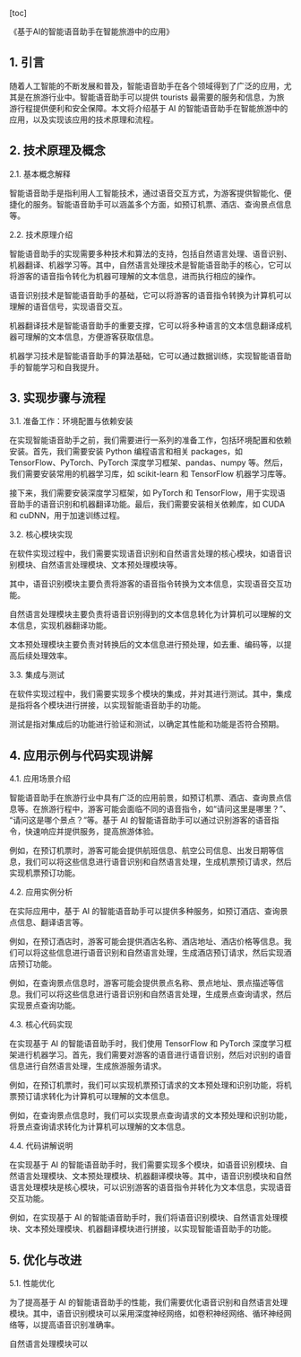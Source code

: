 
[toc]                    
                
                
《基于AI的智能语音助手在智能旅游中的应用》

## 1. 引言

随着人工智能的不断发展和普及，智能语音助手在各个领域得到了广泛的应用，尤其是在旅游行业中。智能语音助手可以提供 tourists 最需要的服务和信息，为旅游行程提供便利和安全保障。本文将介绍基于 AI 的智能语音助手在智能旅游中的应用，以及实现该应用的技术原理和流程。

## 2. 技术原理及概念

2.1. 基本概念解释

智能语音助手是指利用人工智能技术，通过语音交互方式，为游客提供智能化、便捷化的服务。智能语音助手可以涵盖多个方面，如预订机票、酒店、查询景点信息等。

2.2. 技术原理介绍

智能语音助手的实现需要多种技术和算法的支持，包括自然语言处理、语音识别、机器翻译、机器学习等。其中，自然语言处理技术是智能语音助手的核心，它可以将游客的语音指令转化为机器可理解的文本信息，进而执行相应的操作。

语音识别技术是智能语音助手的基础，它可以将游客的语音指令转换为计算机可以理解的语音信号，实现语音交互。

机器翻译技术是智能语音助手的重要支撑，它可以将多种语言的文本信息翻译成机器可理解的文本信息，方便游客获取信息。

机器学习技术是智能语音助手的算法基础，它可以通过数据训练，实现智能语音助手的智能学习和自我提升。

## 3. 实现步骤与流程

3.1. 准备工作：环境配置与依赖安装

在实现智能语音助手之前，我们需要进行一系列的准备工作，包括环境配置和依赖安装。首先，我们需要安装 Python 编程语言和相关 packages，如 TensorFlow、PyTorch、PyTorch 深度学习框架、pandas、numpy 等。然后，我们需要安装常用的机器学习库，如 scikit-learn 和 TensorFlow 机器学习库等。

接下来，我们需要安装深度学习框架，如 PyTorch 和 TensorFlow，用于实现语音助手的语音识别和机器翻译功能。最后，我们需要安装相关依赖库，如 CUDA 和 cuDNN，用于加速训练过程。

3.2. 核心模块实现

在软件实现过程中，我们需要实现语音识别和自然语言处理的核心模块，如语音识别模块、自然语言处理模块、文本预处理模块等。

其中，语音识别模块主要负责将游客的语音指令转换为文本信息，实现语音交互功能。

自然语言处理模块主要负责将语音识别得到的文本信息转化为计算机可以理解的文本信息，实现机器翻译功能。

文本预处理模块主要负责对转换后的文本信息进行预处理，如去重、编码等，以提高后续处理效率。

3.3. 集成与测试

在软件实现过程中，我们需要实现多个模块的集成，并对其进行测试。其中，集成是指将各个模块进行拼接，以实现智能语音助手的功能。

测试是指对集成后的功能进行验证和测试，以确定其性能和功能是否符合预期。

## 4. 应用示例与代码实现讲解

4.1. 应用场景介绍

智能语音助手在旅游行业中具有广泛的应用前景，如预订机票、酒店、查询景点信息等。在旅游行程中，游客可能会面临不同的语音指令，如“请问这里是哪里？”、 “请问这是哪个景点？”等。基于 AI 的智能语音助手可以通过识别游客的语音指令，快速响应并提供服务，提高旅游体验。

例如，在预订机票时，游客可能会提供航班信息、航空公司信息、出发日期等信息，我们可以将这些信息进行语音识别和自然语言处理，生成机票预订请求，然后实现机票预订功能。

4.2. 应用实例分析

在实际应用中，基于 AI 的智能语音助手可以提供多种服务，如预订酒店、查询景点信息、翻译语言等。

例如，在预订酒店时，游客可能会提供酒店名称、酒店地址、酒店价格等信息。我们可以将这些信息进行语音识别和自然语言处理，生成酒店预订请求，然后实现酒店预订功能。

例如，在查询景点信息时，游客可能会提供景点名称、景点地址、景点描述等信息。我们可以将这些信息进行语音识别和自然语言处理，生成景点查询请求，然后实现景点查询功能。

4.3. 核心代码实现

在实现基于 AI 的智能语音助手时，我们使用 TensorFlow 和 PyTorch 深度学习框架进行机器学习。首先，我们需要对游客的语音进行语音识别，然后对识别的语音信息进行自然语言处理，生成旅游服务请求。

例如，在预订机票时，我们可以实现机票预订请求的文本预处理和识别功能，将机票预订请求转化为计算机可以理解的文本信息。

例如，在查询景点信息时，我们可以实现景点查询请求的文本预处理和识别功能，将景点查询请求转化为计算机可以理解的文本信息。

4.4. 代码讲解说明

在实现基于 AI 的智能语音助手时，我们需要实现多个模块，如语音识别模块、自然语言处理模块、文本预处理模块、机器翻译模块等。其中，语音识别模块和自然语言处理模块是核心模块，可以识别游客的语音指令并转化为文本信息，实现语音交互功能。

例如，在实现基于 AI 的智能语音助手时，我们将语音识别模块、自然语言处理模块、文本预处理模块、机器翻译模块进行拼接，以实现智能语音助手的功能。

## 5. 优化与改进

5.1. 性能优化

为了提高基于 AI 的智能语音助手的性能，我们需要优化语音识别和自然语言处理模块。其中，语音识别模块可以采用深度神经网络，如卷积神经网络、循环神经网络等，以提高语音识别准确率。

自然语言处理模块可以

